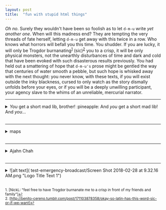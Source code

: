 ```yaml
---
layout: post
title:  "fun with stupid html things"
---
```


<i>Oh no</i>. Surely they wouldn't have been so foolish as to let <code>d-m-u</code> write <i>yet another one</i>. When will this madness end? They are tempting the very threads of fate herself, letting <code>d-m-u</code> get away with this twice in a row. Who knows what horrors will befall you this time. You shudder. If you are lucky, it will only be Trogdor burnanating<sup><a href="#fn1" id="ref1">1</a></sup>  (sic)<sup><a href="#fn2" id="ref1">2</a></sup> you to a crisp, it will be only physical monsters, not the unearthly disturbances of time and dark and cold that have been evoked with such disasterous results previously. You had held out a smattering of hope that <code>d-m-u's</code> prose might be gentled the way that centuries of water smooth a pebble, but such hope is whisked away with the next thought: you never know, with these texts, if you will exist outside the inky blackness, cursed to only watch as the story dismally unfolds before your eyes, or if you will be a deeply unwilling participant, your agency slave to the whims of an unreliable, mercurial narrator.
</br>

<hr></hr>

<details>
<summary><i>You</i> get a short mad lib, brother! :pineapple: And <i>you</i> get a short mad lib! And <i>you</i>... </summary>
<br>
Hello and welcome! This is the second Last Month in ManageIQ. I am of course the illustrious <code>d-m-u</code> :sparkles: ready to take you on a [adjective] tour of some of the [adjective] updates we had to the ManageIQ [noun].
</br>
</br>

Last week we had an incredible 109 PRs merged into master, with an astonishing 329 commits! Contributions from outside the [adjective] ManageIQ team are of course always welcomed.
</details>
</br>

<hr></hr>

<details>
<summary>maps</summary>
<br>
You are the you of the present, reading in frustration, wanting nothing more than to tear your eyes off the page and get back to the important business of living. <i>She sure is taking her time moving off of this introduction thing or whatever it is</i>, you think. Maybe it is a trap introduction, maybe the introduction is a misrepresentation. Maybe it exists solely to protect copyright. You wonder if the text is to scale, you peer at it from a few different angles, suspicious. Is it a one-to-one transformation? But the text does not answer, no matter how desperately you plead for answers. The phonemes and vowels stay flat and silent and offer your suspicions no tread. You do not have even the safety of a world that lacks e's in this variant. The visual offers no clues, and you wonder how you would know if you were in fact inhabiting the real.
</br>
</br>
You remember the line. The last one you read, the one that reached out from the page and punched you in the face. Clearly writing that takes no hostages is a mark that your existence in that moment was in the real.
</details>
</br>

<hr></hr>

<details>
<summary>Ajahn Chah</summary>
<br>
“If it doesn’t break today, it will break tomorrow,” writes the Thai monk Ajahn Chah. “If it doesn’t break tomorrow, it will break the day after tomorrow.”
</details>
</br>

<hr></hr>

<details>
<summary> ![alt text]( test-emergency-broadcast/Screen Shot 2018-02-28 at 9.32.16 AM.png  "Logo Title Text 1") </summary>
<br>
more stuff
</details>
</br>



<sup id="fn1">1. [NickL: "feel free to have Trogdor burnanate me to a crisp in front of my friends and family"]<a href="#ref1" title="Jump back to footnote 1 in the text.">↩</a></sup></br> 
<sup id="fn2">2. [http://benito-cereno.tumblr.com/post/171103878358/okay-so-latin-has-this-word-sic-or-if-we-want]<a href="#ref2" title="Jump back to footnote 2 in the text.">↩</a></sup>

</br>
</br>



[//]: # (https://github.com/ManageIQ/manageiq/pulls?utf8=%E2%9C%93&q=is%3Apr+is%3Amerged+base%3Amaster+merged%3A%222018-02-01+..+2018-02-28%22+sort%3Acreated-desc+)

[//]: # (Things that helped get this issue out, in no particular order:)
[//]: # ("I'm not trying to play the comparison game but could you maybe shut the f*** up for a second?" -RW)
[//]: # (Rocky Mountain Raptor Center baby snowy owl photo courtesy of PS)
[//]: # (bingewatching all of Altered Carbon and no one getting my references about things being in the real)
[//]: # (the start to retirement as a request working just fine)
[//]: # (big city time and Mark O'Connor)
[//]: # (http://karlwinegardner.blogspot.com/2011/02/how-to-create-footnotes-in-html.html)
[//]: # (https://gist.github.com/citrusui/07978f14b11adada364ff901e27c7f61)
[//]: # (bat photos)
[//]: # ("at some point this guy is going to call Drew "brother")
[//]: # (http://www.myrebus.com/)

